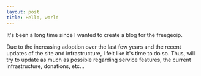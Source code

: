 ```yaml
---
layout: post
title: Hello, world
---
```


It's been a long time since I wanted to create a blog for the freegeoip.

Due to the increasing adoption over the last few years and the recent updates
of the site and infrastructure, I felt like it's time to do so. Thus, will try
to update as much as possible regarding service features, the current
infrastructure, donations, etc...

